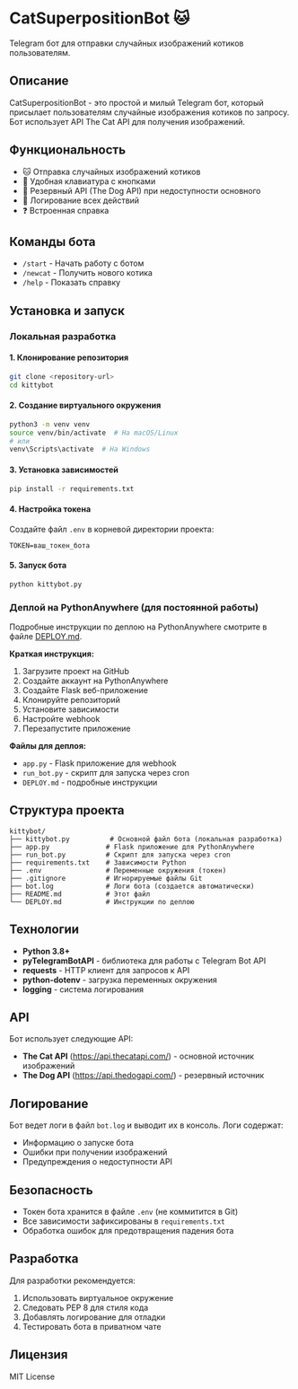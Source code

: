 # CatSuperpositionBot 🐱

Telegram бот для отправки случайных изображений котиков пользователям.

## Описание

CatSuperpositionBot - это простой и милый Telegram бот, который присылает пользователям случайные изображения котиков по запросу. Бот использует API The Cat API для получения изображений.

## Функциональность

- 🐱 Отправка случайных изображений котиков
- 📱 Удобная клавиатура с кнопками
- 🔄 Резервный API (The Dog API) при недоступности основного
- 📝 Логирование всех действий
- ❓ Встроенная справка

## Команды бота

- `/start` - Начать работу с ботом
- `/newcat` - Получить нового котика
- `/help` - Показать справку

## Установка и запуск

### Локальная разработка

#### 1. Клонирование репозитория
```bash
git clone <repository-url>
cd kittybot
```

#### 2. Создание виртуального окружения
```bash
python3 -m venv venv
source venv/bin/activate  # На macOS/Linux
# или
venv\Scripts\activate  # На Windows
```

#### 3. Установка зависимостей
```bash
pip install -r requirements.txt
```

#### 4. Настройка токена
Создайте файл `.env` в корневой директории проекта:
```
TOKEN=ваш_токен_бота
```

#### 5. Запуск бота
```bash
python kittybot.py
```

### Деплой на PythonAnywhere (для постоянной работы)

Подробные инструкции по деплою на PythonAnywhere смотрите в файле [DEPLOY.md](DEPLOY.md).

**Краткая инструкция:**
1. Загрузите проект на GitHub
2. Создайте аккаунт на PythonAnywhere
3. Создайте Flask веб-приложение
4. Клонируйте репозиторий
5. Установите зависимости
6. Настройте webhook
7. Перезапустите приложение

**Файлы для деплоя:**
- `app.py` - Flask приложение для webhook
- `run_bot.py` - скрипт для запуска через cron
- `DEPLOY.md` - подробные инструкции

## Структура проекта

```
kittybot/
├── kittybot.py          # Основной файл бота (локальная разработка)
├── app.py              # Flask приложение для PythonAnywhere
├── run_bot.py          # Скрипт для запуска через cron
├── requirements.txt    # Зависимости Python
├── .env                # Переменные окружения (токен)
├── .gitignore          # Игнорируемые файлы Git
├── bot.log             # Логи бота (создается автоматически)
├── README.md           # Этот файл
└── DEPLOY.md           # Инструкции по деплою
```

## Технологии

- **Python 3.8+**
- **pyTelegramBotAPI** - библиотека для работы с Telegram Bot API
- **requests** - HTTP клиент для запросов к API
- **python-dotenv** - загрузка переменных окружения
- **logging** - система логирования

## API

Бот использует следующие API:
- **The Cat API** (https://api.thecatapi.com/) - основной источник изображений
- **The Dog API** (https://api.thedogapi.com/) - резервный источник

## Логирование

Бот ведет логи в файл `bot.log` и выводит их в консоль. Логи содержат:
- Информацию о запуске бота
- Ошибки при получении изображений
- Предупреждения о недоступности API

## Безопасность

- Токен бота хранится в файле `.env` (не коммитится в Git)
- Все зависимости зафиксированы в `requirements.txt`
- Обработка ошибок для предотвращения падения бота

## Разработка

Для разработки рекомендуется:
1. Использовать виртуальное окружение
2. Следовать PEP 8 для стиля кода
3. Добавлять логирование для отладки
4. Тестировать бота в приватном чате

## Лицензия

MIT License
